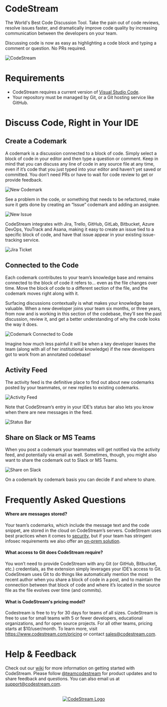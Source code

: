 # CodeStream

The World's Best Code Discussion Tool. Take the pain out of code reviews, resolve issues faster, and dramatically improve code quality by increasing communication between the developers on your team.

Discussing code is now as easy as highlighting a code block and typing a comment or question. No PRs required.

![CodeStream](https://raw.githubusercontent.com/TeamCodeStream/CodeStream/master/images/animated/SpatialVSC2.gif)

# Requirements

- CodeStream requires a current version of [Visual Studio Code](https://code.visualstudio.com/).
- Your repository must be managed by Git, or a Git hosting service like GitHub.

# Discuss Code, Right in Your IDE

## Create a Codemark

A codemark is a discussion connected to a block of code. Simply select a block of code in your editor and then type a question or comment. Keep in mind that you can discuss any line of code in any source file at any time, even if it’s code that you just typed into your editor and haven’t yet saved or committed. You don’t need PRs or have to wait for code review to get or provide feedback.

![New Codemark](https://raw.githubusercontent.com/TeamCodeStream/CodeStream/master/images/NewCodemarkWithText3.png)

See a problem in the code, or something that needs to be refactored, make sure it gets done by creating an “Issue” codemark and adding an assignee.

![New Issue](https://raw.githubusercontent.com/TeamCodeStream/CodeStream/master/images/NewIssueWithText.png)

CodeStream integrates with Jira, Trello, GitHub, GitLab, Bitbucket, Azure DevOps, YouTrack and Asana, making it easy to create an issue tied to a specific block of code, and have that issue appear in your existing issue-tracking service.

![Jira Ticket](https://raw.githubusercontent.com/TeamCodeStream/CodeStream/master/images/IssueOnJira.png)

## Connected to the Code

Each codemark contributes to your team’s knowledge base and remains connected to the block of code it refers to… even as the file changes over time. Move the block of code to a different section of the file, and the codemark moves right along with it.

Surfacing discussions contextually is what makes your knowledge base valuable. When a new developer joins your team six months, or three years, from now and is working in this section of the codebase, they’ll see the past discussion, review it, and get a better understanding of why the code looks the way it does.

![Codemark Connected to Code](https://raw.githubusercontent.com/TeamCodeStream/CodeStream/master/images/CodemarkInSpatial.png)

Imagine how much less painful it will be when a key developer leaves the team (along with all of her institutional knowledge) if the new developers got to work from an annotated codebase!

## Activity Feed

The activity feed is the definitive place to find out about new codemarks posted by your teammates, or new replies to existing codemarks.

![Activity Feed](https://raw.githubusercontent.com/TeamCodeStream/CodeStream/master/images/ActivityFeed.png)

Note that CodeStream’s entry in your IDE’s status bar also lets you know when there are new messages in the feed.

![Status Bar](https://raw.githubusercontent.com/TeamCodeStream/CodeStream/master/images/StatusBarWithMentions.png)

## Share on Slack or MS Teams

When you post a codemark your teammates will get notified via the activity feed, and potentially via email as well. Sometimes, though, you might also want to share the codemark out to Slack or MS Teams.

![Share on Slack](https://raw.githubusercontent.com/TeamCodeStream/CodeStream/master/images/ShareOnSlack1.png)

On a codemark by codemark basis you can decide if and where to share.

# Frequently Asked Questions

#### Where are messages stored?

Your team’s codemarks, which include the message text and the code snippet, are stored in the cloud on CodeStream’s servers. CodeStream uses best practices when it comes to [security](https://www.codestream.com/security), but if your team has stringent infosec requirements we also offer an [on-prem solution](https://github.com/TeamCodeStream/onprem-install/wiki).

#### What access to Git does CodeStream require?

You won’t need to provide CodeStream with any Git (or GitHub, Bitbucket, etc.) credentials, as the extension simply leverages your IDE’s access to Git. CodeStream uses Git to do things like automatically mention the most recent author when you share a block of code in a post, and to maintain the connection between that block of code and where it’s located in the source file as the file evolves over time (and commits).

#### What is CodeStream's pricing model?

Codestream is free to try for 30 days for teams of all sizes. CodeStream is free to use for small teams with 5 or fewer developers, educational organizations, and for open source projects. For all other teams, pricing starts at \$10/user/month. To learn more, visit https://www.codestream.com/pricing or contact sales@codestream.com.

# Help & Feedback

Check out our [wiki](https://github.com/TeamCodeStream/CodeStream/wiki) for more information on getting started with CodeStream. Please follow [@teamcodestream](http://twitter.com/teamcodestream) for product updates and to share feedback and questions. You can also email us at support@codestream.com.

<p align="center">
  <br />
  <a title="Learn more about CodeStream" href="https://codestream.com?utm_source=vscmarket&utm_medium=banner&utm_campaign=codestream"><img src="https://alt-images.codestream.com/codestream_logo_vscmarketplace.png" alt="CodeStream Logo" /></a>
</p>